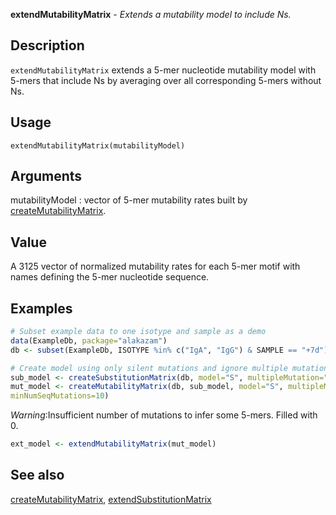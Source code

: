 





**extendMutabilityMatrix** - *Extends a mutability model to include Ns.*

Description
--------------------

`extendMutabilityMatrix` extends a 5-mer nucleotide mutability model 
with 5-mers that include Ns by averaging over all corresponding 5-mers without Ns.


Usage
--------------------
```
extendMutabilityMatrix(mutabilityModel)
```

Arguments
-------------------

mutabilityModel
:   vector of 5-mer mutability rates built by 
[createMutabilityMatrix](createMutabilityMatrix.md).



Value
-------------------

A 3125 vector of normalized mutability rates for each 5-mer motif with 
names defining the 5-mer nucleotide sequence.



Examples
-------------------

```R
# Subset example data to one isotype and sample as a demo
data(ExampleDb, package="alakazam")
db <- subset(ExampleDb, ISOTYPE %in% c("IgA", "IgG") & SAMPLE == "+7d")

# Create model using only silent mutations and ignore multiple mutations
sub_model <- createSubstitutionMatrix(db, model="S", multipleMutation="ignore")
mut_model <- createMutabilityMatrix(db, sub_model, model="S", multipleMutation="ignore",
minNumSeqMutations=10)

```

*Warning*:Insufficient number of mutations to infer some 5-mers. Filled with 0. 
```R
ext_model <- extendMutabilityMatrix(mut_model)
```



See also
-------------------

[createMutabilityMatrix](createMutabilityMatrix.md), [extendSubstitutionMatrix](extendSubstitutionMatrix.md)



